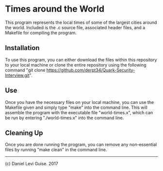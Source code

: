 # Times around the World

This program represents the local times of some of the largest cities around the world. Included is the .c source file, associated header files, and a Makefile for compiling the program.

## Installation

To use this program, you can either download the files within this repository to your local machine or clone the entire repository using the following command "git clone https://github.com/derpt34/Quark-Security-Interview.git".

## Use

Once you have the necessary files on your local machine, you can use the Makefile given and simply type "make" into the command line. This will assemble the program with the executable file "world-times.x", which can be run by entering "./world-times.x" into the command line.

## Cleaning Up

Once you are done running the program, you can remove any non-essential files by running "make clean" in the command line. 

-----------------------------------------------------------------------------------------------------------------------------------

(c) Daniel Levi Guise. 2017
